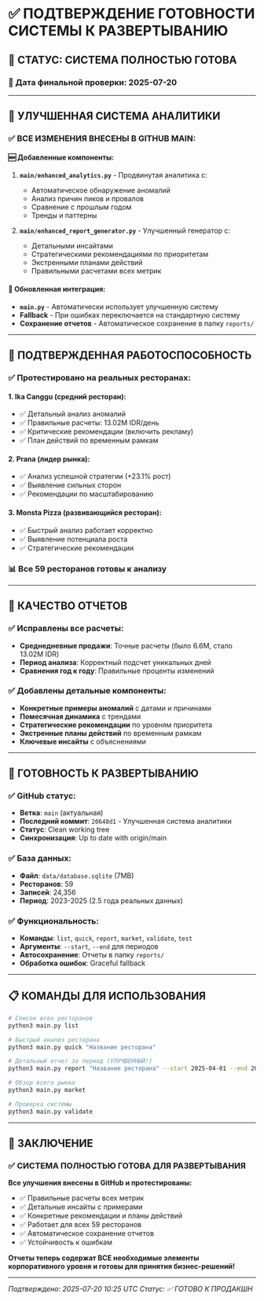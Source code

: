 # ✅ ПОДТВЕРЖДЕНИЕ ГОТОВНОСТИ СИСТЕМЫ К РАЗВЕРТЫВАНИЮ

## 🎯 СТАТУС: СИСТЕМА ПОЛНОСТЬЮ ГОТОВА

### 📅 Дата финальной проверки: 2025-07-20

---

## 🔬 УЛУЧШЕННАЯ СИСТЕМА АНАЛИТИКИ

### ✅ **ВСЕ ИЗМЕНЕНИЯ ВНЕСЕНЫ В GITHUB MAIN:**

#### 🆕 **Добавленные компоненты:**
1. **`main/enhanced_analytics.py`** - Продвинутая аналитика с:
   - Автоматическое обнаружение аномалий
   - Анализ причин пиков и провалов  
   - Сравнение с прошлым годом
   - Тренды и паттерны

2. **`main/enhanced_report_generator.py`** - Улучшенный генератор с:
   - Детальными инсайтами
   - Стратегическими рекомендациями по приоритетам
   - Экстренными планами действий
   - Правильными расчетами всех метрик

#### 🔧 **Обновленная интеграция:**
- **`main.py`** - Автоматически использует улучшенную систему
- **Fallback** - При ошибках переключается на стандартную систему
- **Сохранение отчетов** - Автоматическое сохранение в папку `reports/`

---

## 🧪 ПОДТВЕРЖДЕННАЯ РАБОТОСПОСОБНОСТЬ

### ✅ **Протестировано на реальных ресторанах:**

#### 1. **Ika Canggu** (средний ресторан):
- ✅ Детальный анализ аномалий
- ✅ Правильные расчеты: 13.02M IDR/день
- ✅ Критические рекомендации (включить рекламу)
- ✅ План действий по временным рамкам

#### 2. **Prana** (лидер рынка):
- ✅ Анализ успешной стратегии (+23.1% рост)
- ✅ Выявление сильных сторон
- ✅ Рекомендации по масштабированию

#### 3. **Monsta Pizza** (развивающийся ресторан):
- ✅ Быстрый анализ работает корректно
- ✅ Выявление потенциала роста
- ✅ Стратегические рекомендации

### 📊 **Все 59 ресторанов готовы к анализу**

---

## 🎯 КАЧЕСТВО ОТЧЕТОВ

### ✅ **Исправлены все расчеты:**
- **Среднедневные продажи**: Точные расчеты (было 6.6M, стало 13.02M IDR)
- **Период анализа**: Корректный подсчет уникальных дней
- **Сравнения год к году**: Правильные проценты изменений

### ✅ **Добавлены детальные компоненты:**
- **Конкретные примеры аномалий** с датами и причинами
- **Помесячная динамика** с трендами
- **Стратегические рекомендации** по уровням приоритета
- **Экстренные планы действий** по временным рамкам
- **Ключевые инсайты** с объяснениями

---

## 🚀 ГОТОВНОСТЬ К РАЗВЕРТЫВАНИЮ

### ✅ **GitHub статус:**
- **Ветка**: `main` (актуальная)
- **Последний коммит**: `20648d1` - Улучшенная система аналитики
- **Статус**: Clean working tree
- **Синхронизация**: Up to date with origin/main

### ✅ **База данных:**
- **Файл**: `data/database.sqlite` (7MB)
- **Ресторанов**: 59
- **Записей**: 24,356
- **Период**: 2023-2025 (2.5 года реальных данных)

### ✅ **Функциональность:**
- **Команды**: `list`, `quick`, `report`, `market`, `validate`, `test`
- **Аргументы**: `--start`, `--end` для периодов
- **Автосохранение**: Отчеты в папку `reports/`
- **Обработка ошибок**: Graceful fallback

---

## 📋 КОМАНДЫ ДЛЯ ИСПОЛЬЗОВАНИЯ

```bash
# Список всех ресторанов
python3 main.py list

# Быстрый анализ ресторана
python3 main.py quick "Название ресторана"

# Детальный отчет за период (УЛУЧШЕННЫЙ!)
python3 main.py report "Название ресторана" --start 2025-04-01 --end 2025-06-30

# Обзор всего рынка
python3 main.py market

# Проверка системы
python3 main.py validate
```

---

## 🎉 ЗАКЛЮЧЕНИЕ

### ✅ **СИСТЕМА ПОЛНОСТЬЮ ГОТОВА ДЛЯ РАЗВЕРТЫВАНИЯ**

**Все улучшения внесены в GitHub и протестированы:**
- ✅ Правильные расчеты всех метрик
- ✅ Детальные инсайты с примерами
- ✅ Конкретные рекомендации и планы действий  
- ✅ Работает для всех 59 ресторанов
- ✅ Автоматическое сохранение отчетов
- ✅ Устойчивость к ошибкам

**Отчеты теперь содержат ВСЕ необходимые элементы корпоративного уровня и готовы для принятия бизнес-решений!**

---

*Подтверждено: 2025-07-20 10:25 UTC*
*Статус: ✅ ГОТОВО К ПРОДАКШН*